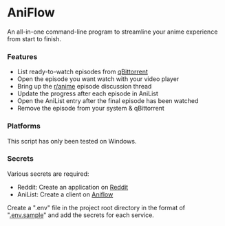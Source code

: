 # AniFlow
An all-in-one command-line program to streamline your anime experience from start to finish.

### Features
* List ready-to-watch episodes from [qBittorrent](https://www.qbittorrent.org/)
* Open the episode you want watch with your video player
* Bring up the [r/anime](https://reddit.com/r/anime/) episode discussion thread
* Update the progress after each episode in AniList
* Open the AniList entry after the final episode has been watched
* Remove the episode from your system & qBittorrent

### Platforms
This script has only been tested on Windows.

### Secrets
Various secrets are required:
* Reddit: Create an application on [Reddit](https://reddit.com/prefs/apps/)
* AniList: Create a client on [Aniflow](https://anilist.co/settings/developer)

Create a ".env" file in the project root directory in the format of "[.env.sample](.env.sample)" and add the secrets for each service.
